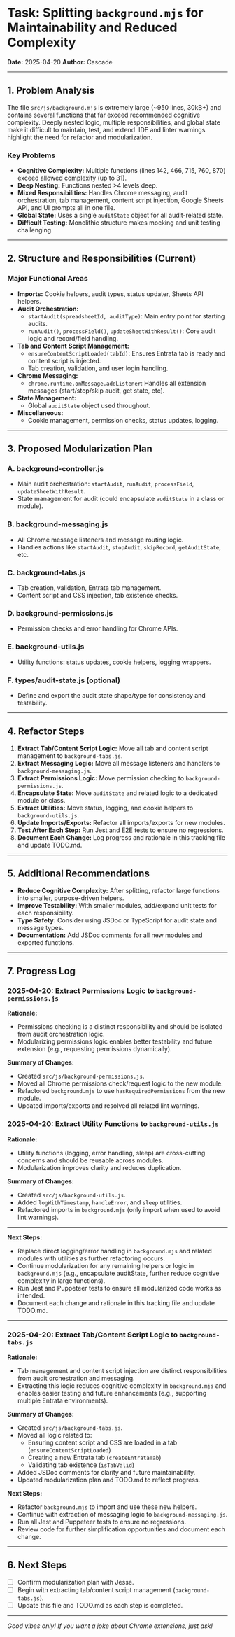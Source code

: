 # Task: Splitting `background.mjs` for Maintainability and Reduced Complexity

**Date:** 2025-04-20
**Author:** Cascade

---

## 1. Problem Analysis

The file `src/js/background.mjs` is extremely large (~950 lines, 30kB+) and contains several functions that far exceed recommended cognitive complexity. Deeply nested logic, multiple responsibilities, and global state make it difficult to maintain, test, and extend. IDE and linter warnings highlight the need for refactor and modularization.

### Key Problems
- **Cognitive Complexity:** Multiple functions (lines 142, 466, 715, 760, 870) exceed allowed complexity (up to 31).
- **Deep Nesting:** Functions nested >4 levels deep.
- **Mixed Responsibilities:** Handles Chrome messaging, audit orchestration, tab management, content script injection, Google Sheets API, and UI prompts all in one file.
- **Global State:** Uses a single `auditState` object for all audit-related state.
- **Difficult Testing:** Monolithic structure makes mocking and unit testing challenging.

---

## 2. Structure and Responsibilities (Current)

### Major Functional Areas
- **Imports:** Cookie helpers, audit types, status updater, Sheets API helpers.
- **Audit Orchestration:**
  - `startAudit(spreadsheetId, auditType)`: Main entry point for starting audits.
  - `runAudit()`, `processField()`, `updateSheetWithResult()`: Core audit logic and record/field handling.
- **Tab and Content Script Management:**
  - `ensureContentScriptLoaded(tabId)`: Ensures Entrata tab is ready and content script is injected.
  - Tab creation, validation, and user login handling.
- **Chrome Messaging:**
  - `chrome.runtime.onMessage.addListener`: Handles all extension messages (start/stop/skip audit, get state, etc).
- **State Management:**
  - Global `auditState` object used throughout.
- **Miscellaneous:**
  - Cookie management, permission checks, status updates, logging.

---

## 3. Proposed Modularization Plan

### A. **background-controller.js**
- Main audit orchestration: `startAudit`, `runAudit`, `processField`, `updateSheetWithResult`.
- State management for audit (could encapsulate `auditState` in a class or module).

### B. **background-messaging.js**
- All Chrome message listeners and message routing logic.
- Handles actions like `startAudit`, `stopAudit`, `skipRecord`, `getAuditState`, etc.

### C. **background-tabs.js**
- Tab creation, validation, Entrata tab management.
- Content script and CSS injection, tab existence checks.

### D. **background-permissions.js**
- Permission checks and error handling for Chrome APIs.

### E. **background-utils.js**
- Utility functions: status updates, cookie helpers, logging wrappers.

### F. **types/audit-state.js** (optional)
- Define and export the audit state shape/type for consistency and testability.

---

## 4. Refactor Steps
1. **Extract Tab/Content Script Logic:** Move all tab and content script management to `background-tabs.js`.
2. **Extract Messaging Logic:** Move all message listeners and handlers to `background-messaging.js`.
3. **Extract Permissions Logic:** Move permission checking to `background-permissions.js`.
4. **Encapsulate State:** Move `auditState` and related logic to a dedicated module or class.
5. **Extract Utilities:** Move status, logging, and cookie helpers to `background-utils.js`.
6. **Update Imports/Exports:** Refactor all imports/exports for new modules.
7. **Test After Each Step:** Run Jest and E2E tests to ensure no regressions.
8. **Document Each Change:** Log progress and rationale in this tracking file and update TODO.md.

---

## 5. Additional Recommendations
- **Reduce Cognitive Complexity:** After splitting, refactor large functions into smaller, purpose-driven helpers.
- **Improve Testability:** With smaller modules, add/expand unit tests for each responsibility.
- **Type Safety:** Consider using JSDoc or TypeScript for audit state and message types.
- **Documentation:** Add JSDoc comments for all new modules and exported functions.

---

## 7. Progress Log

### 2025-04-20: Extract Permissions Logic to `background-permissions.js`

**Rationale:**
- Permissions checking is a distinct responsibility and should be isolated from audit orchestration logic.
- Modularizing permissions logic enables better testability and future extension (e.g., requesting permissions dynamically).

**Summary of Changes:**
- Created `src/js/background-permissions.js`.
- Moved all Chrome permissions check/request logic to the new module.
- Refactored `background.mjs` to use `hasRequiredPermissions` from the new module.
- Updated imports/exports and resolved all related lint warnings.

### 2025-04-20: Extract Utility Functions to `background-utils.js`

**Rationale:**
- Utility functions (logging, error handling, sleep) are cross-cutting concerns and should be reusable across modules.
- Modularization improves clarity and reduces duplication.

**Summary of Changes:**
- Created `src/js/background-utils.js`.
- Added `logWithTimestamp`, `handleError`, and `sleep` utilities.
- Refactored imports in `background.mjs` (only import when used to avoid lint warnings).

---

**Next Steps:**
- Replace direct logging/error handling in `background.mjs` and related modules with utilities as further refactoring occurs.
- Continue modularization for any remaining helpers or logic in `background.mjs` (e.g., encapsulate auditState, further reduce cognitive complexity in large functions).
- Run Jest and Puppeteer tests to ensure all modularized code works as intended.
- Document each change and rationale in this tracking file and update TODO.md.

---

### 2025-04-20: Extract Tab/Content Script Logic to `background-tabs.js`

**Rationale:**
- Tab management and content script injection are distinct responsibilities from audit orchestration and messaging.
- Extracting this logic reduces cognitive complexity in `background.mjs` and enables easier testing and future enhancements (e.g., supporting multiple Entrata environments).

**Summary of Changes:**
- Created `src/js/background-tabs.js`.
- Moved all logic related to:
  - Ensuring content script and CSS are loaded in a tab (`ensureContentScriptLoaded`)
  - Creating a new Entrata tab (`createEntrataTab`)
  - Validating tab existence (`isTabValid`)
- Added JSDoc comments for clarity and future maintainability.
- Updated modularization plan and TODO.md to reflect progress.

**Next Steps:**
- Refactor `background.mjs` to import and use these new helpers.
- Continue with extraction of messaging logic to `background-messaging.js`.
- Run all Jest and Puppeteer tests to ensure no regressions.
- Review code for further simplification opportunities and document each change.

---

## 6. Next Steps
- [ ] Confirm modularization plan with Jesse.
- [ ] Begin with extracting tab/content script management (`background-tabs.js`).
- [ ] Update this file and TODO.md as each step is completed.

---

*Good vibes only! If you want a joke about Chrome extensions, just ask!*
